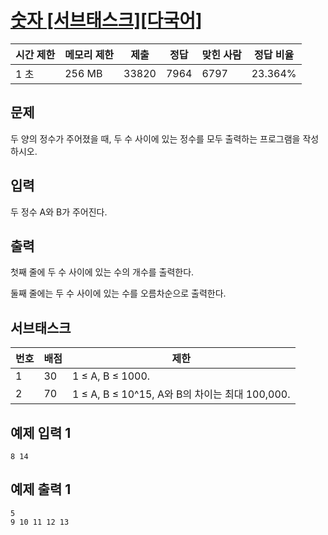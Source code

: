 # [숫자 [서브태스크][다국어]](https://www.acmicpc.net/problem/10093)

| 시간 제한 | 메모리 제한 | 제출 | 정답 | 맞힌 사람 | 정답 비율 |
| --- | --- | --- | --- | --- | --- |
| 1 초 | 256 MB | 33820 | 7964 | 6797 | 23.364% |

## 문제

두 양의 정수가 주어졌을 때, 두 수 사이에 있는 정수를 모두 출력하는 프로그램을 작성하시오.

## 입력

두 정수 A와 B가 주어진다.

## 출력

첫째 줄에 두 수 사이에 있는 수의 개수를 출력한다.

둘째 줄에는 두 수 사이에 있는 수를 오름차순으로 출력한다.

## 서브태스크

| 번호 | 배점 | 제한 |
| --- | --- | --- |
| 1 | 30 | 1 ≤ A, B ≤ 1000. |
| 2 | 70 | 1 ≤ A, B ≤ 10^15, A와 B의 차이는 최대 100,000. |

## 예제 입력 1

```
8 14

```

## 예제 출력 1

```
5
9 10 11 12 13
```
